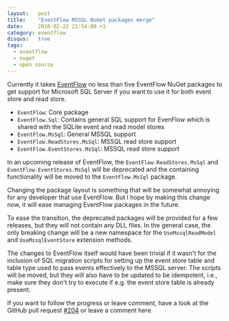 ```yaml
---
layout:   post
title:    "EventFlow MSSQL NuGet packages merge"
date:     2016-02-22 21:54:00 +1
category: eventflow
disqus:   true
tags:
  - eventflow
  - nuget
  - open source
---
```


Currently it takes [EventFlow](https://github.com/rasmus/EventFlow) no less than
five EventFlow NuGet packages to get support for Microsoft SQL Server if you
want to use it for both event store and read store.

- `EventFlow`: Core package
- `EventFlow.Sql`: Contains general SQL support for EvenFlow which is shared
  with the SQLite event and read model stores
- `EventFlow.MsSql`: General MSSQL support
- `EventFlow.ReadStores.MsSql`: MSSQL read store support
- `EventFlow.EventStores.MsSql`: MSSQL read store support

In an upcoming release of EventFlow, the `EventFlow.ReadStores.MsSql` and
`EventFlow.EventStores.MsSql` will be deprecated and the containing
functionality will be moved to the `EventFlow.MsSql` package.

Changing the package layout is something that will be somewhat annoying for
any developer that use EventFlow. But I hope by making this change now, it will
ease managing EventFlow packages in the future.  

To ease the transition, the deprecated packages will be provided for a few
releases, but they will not contain any DLL files. In the general case, the only
breaking change will be a new namespace for the `UseMssqlReadModel` and
`UseMssqlEventStore` extension methods.

The changes to EventFlow itself would have been trivial if it wasn't for the
inclusion of SQL migration scripts for setting up the event store table and
table type used to pass events effectively to the MSSQL server. The scripts
will be moved, but they will also have to be updated to be idempotent, i.e.,
make sure they don't try to execute if e.g. the event store table is already
present.

If you want to follow the progress or leave comment, have a look at the
GitHub pull request [#204](https://github.com/rasmus/EventFlow/pull/204) or
leave a comment here.
